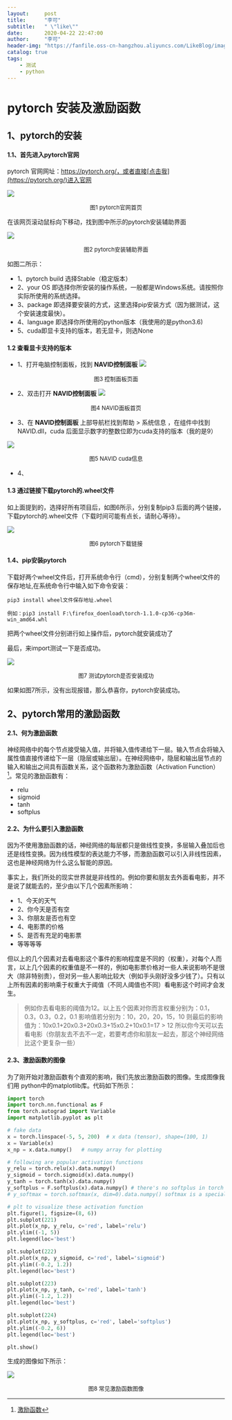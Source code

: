 ```yaml
---
layout:     post
title:      "李可"
subtitle:   " \"like\""
date:       2020-04-22 22:47:00
author:     "李可"
header-img: "https://fanfile.oss-cn-hangzhou.aliyuncs.com/LikeBlog/images/like.jpg"
catalog: true
tags:
    - 测试
    - python
---
```


# pytorch 安装及激励函数

## 1、pytorch的安装

#### 1.1、首先进入pytorch官网

pytorch 官网网址：https://pytorch.org/，或者直接[点击我](https://pytorch.org/)进入官网

![](https://aerozf.oss-cn-beijing.aliyuncs.com/images/pytorch/20190706091452.png)

<div align="center" markdown="0"><font size="2">图1 pytorch官网首页</font> </div>

在该网页滚动鼠标向下移动，找到图中所示的pytorch安装辅助界面

![](https://aerozf.oss-cn-beijing.aliyuncs.com/images/pytorch/20190706091511.png)

<div align="center" markdown="0"><font size="2">图2 pytorch安装辅助界面</font> </div>

如图二所示：

   - 1、pytorch build 选择Stable（稳定版本）
   - 2、your OS 即选择你所安装的操作系统，一般都是Windows系统。请按照你实际所使用的系统选择。
   - 3、package 即选择要安装的方式，这里选择pip安装方式（因为据测试，这个安装速度最快）。
   - 4、language 即选择你所使用的python版本（我使用的是python3.6)
   - 5、cuda即显卡支持的版本，若无显卡，则选None

#### 1.2 查看显卡支持的版本

   - 1、打开电脑控制面板，找到 **NAVID控制面板**
     ![](https://aerozf.oss-cn-beijing.aliyuncs.com/images/pytorch/20190706101628.png)

   <div align="center" markdown="0"><font size="2">图3 控制面板页面</font> </div>

   - 2、双击打开 **NAVID控制面板**
     ![](https://aerozf.oss-cn-beijing.aliyuncs.com/images/pytorch/20190706101640.png)

   <div align="center" markdown="0"><font size="2">图4 NAVID面板首页</font> </div>

   - 3、在 **NAVID控制面板** 上部导航栏找到帮助 > 系统信息 ，在组件中找到NAVID.dll，cuda 后面显示数字的整数位即为cuda支持的版本（我的是9）

   ![](https://aerozf.oss-cn-beijing.aliyuncs.com/images/pytorch/QQ%E5%9B%BE%E7%89%8720190706101758.png)

   <div align="center" markdown="0"><font size="2">图5 NAVID cuda信息</font> </div>

   - 4、

#### 1.3 通过链接下载pytorch的.wheel文件

如上面提到的，选择好所有项目后，如图6所示，分别复制pip3 后面的两个链接，下载pytorch的.wheel文件（下载时间可能有点长，请耐心等待）。

![](https://aerozf.oss-cn-beijing.aliyuncs.com/images/pytorch/QQ%E5%9B%BE%E7%89%8720190706093805.png)

<div align="center" markdown="0"><font size="2">图6 pytorch下载链接</font> </div>

#### 1.4、pip安装pytorch

下载好两个wheel文件后，打开系统命令行（cmd），分别复制两个wheel文件的保存地址,在系统命令行中输入如下命令安装：

```
pip3 install wheel文件保存地址.wheel

例如：pip3 install F:\firefox_doenload\torch-1.1.0-cp36-cp36m-win_amd64.whl
```

把两个wheel文件分别进行如上操作后，pytorch就安装成功了

最后，来import测试一下是否成功。

![](https://aerozf.oss-cn-beijing.aliyuncs.com/images/pytorch/QQ%E5%9B%BE%E7%89%8720190706095229.png)

<div align="center" markdown="0"><font size="2">图7 测试pytorch是否安装成功</font> </div>

如果如图7所示，没有出现报错，那么恭喜你，pytorch安装成功。

## 2、pytorch常用的激励函数

#### 2.1、何为激励函数

   神经网络中的每个节点接受输入值，并将输入值传递给下一层。输入节点会将输入属性值直接传递给下一层（隐层或输出层）。在神经网络中，隐层和输出层节点的输入和输出之间具有函数关系，这个函数称为激励函数（Activation Function）[^1]。常见的激励函数有：

[^1]: [激励函数](https://baike.baidu.com/item/%E6%BF%80%E5%8A%B1%E5%87%BD%E6%95%B0/6477658?fr=aladdin)

   - relu
   - sigmoid
   - tanh
   - softplus

#### 2.2、为什么要引入激励函数

因为不使用激励函数的话，神经网络的每层都只是做线性变换，多层输入叠加后也还是线性变换。因为线性模型的表达能力不够，而激励函数可以引入非线性因素，这也是神经网络为什么这么智能的原因。

事实上，我们所处的现实世界就是非线性的。例如你要和朋友去外面看电影，并不是说了就能去的，至少由以下几个因素所影响：

   - 1、今天的天气
   - 2、你今天是否有空
   - 3、你朋友是否也有空
   - 4、电影票的价格
   - 5、是否有充足的电影票
   - 等等等等

但以上的几个因素对去看电影这个事件的影响程度是不同的（权重），对每个人而言，以上几个因素的权重值是不一样的，例如电影票价格对一些人来说影响不是很大（除非特别贵），但对另一些人影响比较大（例如手头刚好没多少钱了）。只有以上所有因素的影响乘于权重大于阈值（不同人阈值也不同）看电影这个时间才会发生。

> 例如你去看电影的阈值为12。以上五个因素对你而言权重分别为：0.1，0.3，0.3，0.2，0.1
> 影响值若分别为：10，20，20，15，10
> 则最后的影响值为：10x0.1+20x0.3+20x0.3+15x0.2+10x0.1=17 > 12
> 所以你今天可以去看电影（你朋友去不去不一定，若要考虑你和朋友一起去，那这个神经网络比这个更复杂一些）

#### 2.3、激励函数的图像

为了刚开始对激励函数有个直观的影响，我们先放出激励函数的图像。生成图像我们用 python中的matplotlib库。代码如下所示：

```python
import torch
import torch.nn.functional as F
from torch.autograd import Variable
import matplotlib.pyplot as plt

# fake data
x = torch.linspace(-5, 5, 200)  # x data (tensor), shape=(100, 1)
x = Variable(x)
x_np = x.data.numpy()   # numpy array for plotting

# following are popular activation functions
y_relu = torch.relu(x).data.numpy()
y_sigmoid = torch.sigmoid(x).data.numpy()
y_tanh = torch.tanh(x).data.numpy()
y_softplus = F.softplus(x).data.numpy() # there's no softplus in torch
# y_softmax = torch.softmax(x, dim=0).data.numpy() softmax is a special kind of activation function, it is about probability

# plt to visualize these activation function
plt.figure(1, figsize=(8, 6))
plt.subplot(221)
plt.plot(x_np, y_relu, c='red', label='relu')
plt.ylim((-1, 5))
plt.legend(loc='best')

plt.subplot(222)
plt.plot(x_np, y_sigmoid, c='red', label='sigmoid')
plt.ylim((-0.2, 1.2))
plt.legend(loc='best')

plt.subplot(223)
plt.plot(x_np, y_tanh, c='red', label='tanh')
plt.ylim((-1.2, 1.2))
plt.legend(loc='best')

plt.subplot(224)
plt.plot(x_np, y_softplus, c='red', label='softplus')
plt.ylim((-0.2, 6))
plt.legend(loc='best')

plt.show()
```

生成的图像如下所示：

![](https://morvanzhou.github.io/static/results/torch/2-3-1.png)

<div align="center" markdown="0"><font size="2">图8 常见激励函数图像</font> </div>
